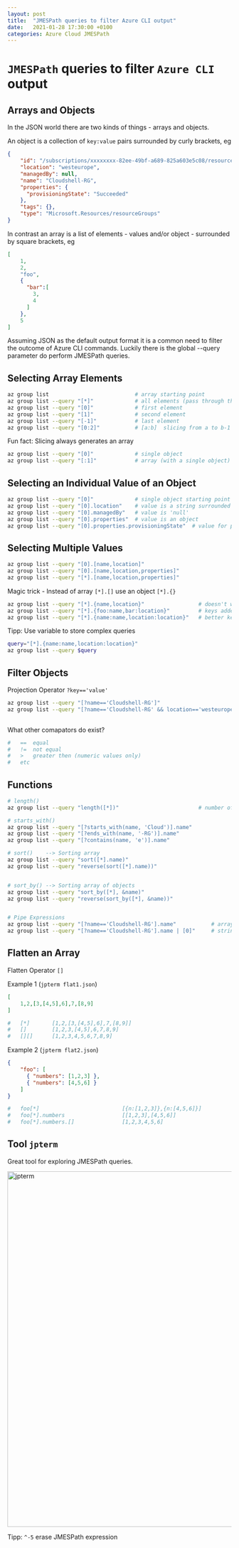 ```yaml
---
layout: post
title:  "JMESPath queries to filter Azure CLI output"
date:   2021-01-28 17:30:00 +0100
categories: Azure Cloud JMESPath
---
```


[jmespath]:https://jmespath.org/
[msdocs]:https://docs.microsoft.com/en-us/cli/azure/query-azure-cli
[jpterm]:https://github.com/jmespath/jmespath.terminal
[citadel]:https://azurecitadel.com/prereqs/cli/cli-3-jmespath/


# `JMESPath` queries to filter `Azure CLI` output

## Arrays and Objects

In the JSON world there are two kinds of things - arrays and objects.

An object is a collection of `key:value` pairs surrounded by curly brackets, eg

```json
{
    "id": "/subscriptions/xxxxxxxx-82ee-49bf-a689-825a603e5c08/resourceGroups/Cloudshell-RG",
    "location": "westeurope",
    "managedBy": null,
    "name": "Cloudshell-RG",
    "properties": {
      "provisioningState": "Succeeded"
    },
    "tags": {},
    "type": "Microsoft.Resources/resourceGroups"
}
```

In contrast an array is a list of elements - values and/or object - surrounded by square brackets, eg
```json
[
    1,
    2,
    "foo",
    {
      "bar":[
        3,
        4
      ]
    },
    5
]
```

Assuming JSON as the default output format it is a common need to filter the outcome of Azure CLI commands. Luckily there is the global --query parameter do perform JMESPath queries.



## Selecting Array Elements

```bash
az group list                           # array starting point
az group list --query "[*]"             # all elements (pass through the whole array)
az group list --query "[0]"             # first element
az group list --query "[1]"             # second element
az group list --query "[-1]"            # last element
az group list --query "[0:2]"           # [a:b]  slicing from a to b-1  (sic!)
```

Fun fact: Slicing always generates an array

```bash
az group list --query "[0]"             # single object
az group list --query "[:1]"            # array (with a single object)
```


## Selecting an Individual Value of an Object

```bash
az group list --query "[0]"             # single object starting point
az group list --query "[0].location"    # value is a string surrounded by double quotes
az group list --query "[0].managedBy"   # value is 'null'
az group list --query "[0].properties"  # value is an object
az group list --query "[0].properties.provisioningState"  # value for provisioningState within the properties object
```


## Selecting Multiple Values

```bash
az group list --query "[0].[name,location]"
az group list --query "[0].[name,location,properties]"
az group list --query "[*].[name,location,properties]"
```

Magic trick - Instead of array `[*].[]` use an object `[*].{}`

```bash
az group list --query "[*].{name,location}"                 # doesn't work - keys are missing
az group list --query "[*].{foo:name,bar:location}"         # keys added
az group list --query "[*].{name:name,location:location}"   # better keys
```

Tipp: Use variable to store complex queries

```bash
query="[*].{name:name,location:location}"
az group list --query $query
```

## Filter Objects

Projection Operator  `?key=='value'`

```bash
az group list --query "[?name=='Cloudshell-RG']"
az group list --query "[?name=='Cloudshell-RG' && location=='westeurope']"  #  &&    logical AND
                                                                            #  ||    logical OR
```                                                                            

What other comapators do exist?

```bash
#   ==  equal
#   !=  not equal
#   >   greater then (numeric values only)
#   etc
```



## Functions

```bash
# length()
az group list --query "length([*])"                         # number of elements

# starts_with()
az group list --query "[?starts_with(name, 'Cloud')].name"
az group list --query "[?ends_with(name, '-RG')].name"
az group list --query "[?contains(name, 'e')].name"

# sort()    --> Sorting array  
az group list --query "sort([*].name)"
az group list --query "reverse(sort([*].name))"


# sort_by() --> Sorting array of objects       
az group list --query "sort_by([*], &name)"
az group list --query "reverse(sort_by([*], &name))"


# Pipe Expressions
az group list --query "[?name=='Cloudshell-RG'].name"           # array of a single string
az group list --query "[?name=='Cloudshell-RG'].name | [0]"     # string
```

## Flatten an Array 

Flatten Operator `[]`

Example 1 (`jpterm flat1.json`)
```json
[
    1,2,[3,[4,5],6],7,[8,9]
]
```

```bash
#   [*]       [1,2,[3,[4,5],6],7,[8,9]]
#   []        [1,2,3,[4,5],6,7,8,9]
#   [][]      [1,2,3,4,5,6,7,8,9]
```


Example 2 (`jpterm flat2.json`)
```json
{
    "foo": [
      { "numbers": [1,2,3] },
      { "numbers": [4,5,6] }
    ]
}
```


```bash
#   foo[*]                          [{n:[1,2,3]},{n:[4,5,6]}]
#   foo[*].numbers                  [[1,2,3],[4,5,6]]
#   foo[*].numbers.[]               [1,2,3,4,5,6]
```

## Tool `jpterm`

Great tool for exploring JMESPath queries.

<img src="img/jpterm.png" alt="jpterm" width="800"/>

Tipp: `^-5` erase JMESPath expression